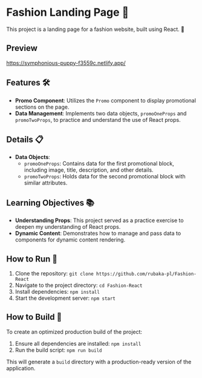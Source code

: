 # Fashion Landing Page 🌟

This project is a landing page for a fashion website, built using React. 🎨
## Preview
https://symphonious-puppy-f3559c.netlify.app/

## Features 🛠️

- **Promo Component**: Utilizes the `Promo` component to display promotional sections on the page.
- **Data Management**: Implements two data objects, `promoOneProps` and `promoTwoProps`, to practice and understand the use of React props.

## Details 📋

- **Data Objects**: 
  - `promoOneProps`: Contains data for the first promotional block, including image, title, description, and other details.
  - `promoTwoProps`: Holds data for the second promotional block with similar attributes.

## Learning Objectives 📚

- **Understanding Props**: This project served as a practice exercise to deepen my understanding of React props.
- **Dynamic Content**: Demonstrates how to manage and pass data to components for dynamic content rendering.

## How to Run 🚀

1. Clone the repository: `git clone https://github.com/rubaka-pl/Fashion-React`
2. Navigate to the project directory: `cd Fashion-React`
3. Install dependencies: `npm install`
4. Start the development server: `npm start`


## How to Build 🔨

To create an optimized production build of the project:

1. Ensure all dependencies are installed: `npm install`
2. Run the build script: `npm run build`

This will generate a `build` directory with a production-ready version of the application.


